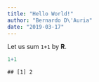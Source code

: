 ```yaml
---
title: "Hello World!"
author: "Bernardo D\'Auria"
date: "2019-03-17"
---
```


Let us sum `1+1` by **R**.

```r
1+1
```

```
## [1] 2
```
